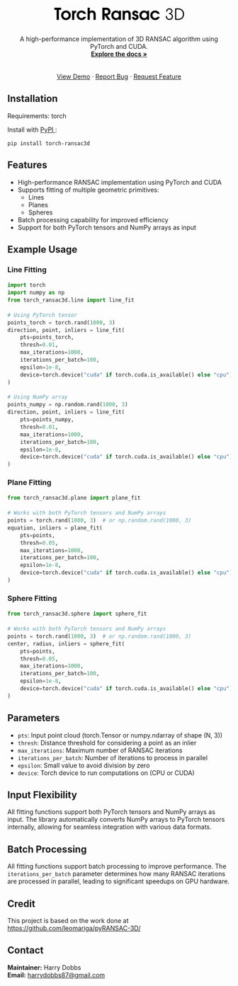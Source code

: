 <!-- PROJECT LOGO -->
<br />
<div align="center">
<a href="https://github.com/harrydobbs/torch_ransac3d">
<img src="images/logo.png">
</a>
<br><br>
<!-- <h3 align="center">torch_ransac3d</h3> -->
<p align="center">
 A high-performance implementation of 3D RANSAC algorithm using PyTorch and CUDA.
<br />
<a href="https://harrydobbs.github.io/torch_ransac3d/"><strong>Explore the docs »</strong></a> <br />
<br />
<br />
<a href="https://github.com/harrydobbs/torch_ransac3d/">View Demo</a>
 ·
<a href="https://github.com/harrydobbs/torch_ransac3d//issues/new?labels=bug&template=bug-report---.md">Report Bug</a>
 ·
<a href="https://github.com/harrydobbs/torch_ransac3d//issues/new?labels=enhancement&template=feature-request---.md">Request Feature</a>
</p>
</div>

## Installation

Requirements: torch

Install with <a href="https://pypi.org/project/torch-ransac3d"> PyPI </a>:
```
pip install torch-ransac3d
```

## Features

- High-performance RANSAC implementation using PyTorch and CUDA
- Supports fitting of multiple geometric primitives:
  - Lines
  - Planes
  - Spheres
- Batch processing capability for improved efficiency
- Support for both PyTorch tensors and NumPy arrays as input

## Example Usage

### Line Fitting

```python
import torch
import numpy as np
from torch_ransac3d.line import line_fit

# Using PyTorch tensor
points_torch = torch.rand(1000, 3)
direction, point, inliers = line_fit(
    pts=points_torch,
    thresh=0.01,
    max_iterations=1000,
    iterations_per_batch=100,
    epsilon=1e-8,
    device=torch.device("cuda" if torch.cuda.is_available() else "cpu")
)

# Using NumPy array
points_numpy = np.random.rand(1000, 3)
direction, point, inliers = line_fit(
    pts=points_numpy,
    thresh=0.01,
    max_iterations=1000,
    iterations_per_batch=100,
    epsilon=1e-8,
    device=torch.device("cuda" if torch.cuda.is_available() else "cpu")
)
```

### Plane Fitting

```python
from torch_ransac3d.plane import plane_fit

# Works with both PyTorch tensors and NumPy arrays
points = torch.rand(1000, 3)  # or np.random.rand(1000, 3)
equation, inliers = plane_fit(
    pts=points,
    thresh=0.05,
    max_iterations=1000,
    iterations_per_batch=100,
    epsilon=1e-8,
    device=torch.device("cuda" if torch.cuda.is_available() else "cpu")
)
```

### Sphere Fitting

```python
from torch_ransac3d.sphere import sphere_fit

# Works with both PyTorch tensors and NumPy arrays
points = torch.rand(1000, 3)  # or np.random.rand(1000, 3)
center, radius, inliers = sphere_fit(
    pts=points,
    thresh=0.05,
    max_iterations=1000,
    iterations_per_batch=100,
    epsilon=1e-8,
    device=torch.device("cuda" if torch.cuda.is_available() else "cpu")
)
```

## Parameters

- `pts`: Input point cloud (torch.Tensor or numpy.ndarray of shape (N, 3))
- `thresh`: Distance threshold for considering a point as an inlier
- `max_iterations`: Maximum number of RANSAC iterations
- `iterations_per_batch`: Number of iterations to process in parallel
- `epsilon`: Small value to avoid division by zero
- `device`: Torch device to run computations on (CPU or CUDA)

## Input Flexibility

All fitting functions support both PyTorch tensors and NumPy arrays as input. The library automatically converts NumPy arrays to PyTorch tensors internally, allowing for seamless integration with various data formats.

## Batch Processing

All fitting functions support batch processing to improve performance. The `iterations_per_batch` parameter determines how many RANSAC iterations are processed in parallel, leading to significant speedups on GPU hardware.

## Credit

This project is based on the work done at https://github.com/leomariga/pyRANSAC-3D/

## Contact

**Maintainer:** Harry Dobbs  
**Email:** harrydobbs87@gmail.com